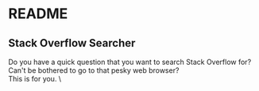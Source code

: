 # README
## Stack Overflow Searcher

Do you have a quick question that you want to search Stack Overflow for?\
Can't be bothered to go to that pesky web browser?\
This is for you. \